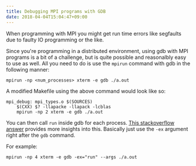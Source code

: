 ```yaml
---
title: Debugging MPI programs with GDB
date: 2018-04-04T15:04:47+09:00
---
```


When programming with MPI you might get run time errors like segfaults due to faulty IO programming or the like.

Since you're programming in a distributed environment, using gdb with MPI programs is a bit of a challenge, but is quite possible and reasonalbly easy to use as well. All you need to do is use the `mpirun` command with gdb in the following manner:
```
mpirun -np <num_processes> xterm -e gdb ./a.out
```

A modified Makefile using the above command would look like so:
```
mpi_debug: mpi_types.o $(SOURCES)
	$(CXX) $? -llapacke -llapack -lcblas
    mpirun -np 2 xterm -e gdb ./a.out
```

You can then call `run` inside gdb for each process. [This stackoverflow answer](https://stackoverflow.com/questions/329259/how-do-i-debug-an-mpi-program) provides more insights into this. Basically
just use the `-ex` argument right after the `gdb` command.

For example:
```
mpirun -np 4 xterm -e gdb -ex="run" --args ./a.out
```
